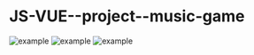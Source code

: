 # JS-VUE--project--music-game
![example](https://github.com/liti1731/Images/blob/master/js-group-project-image/1.png)
![example](https://github.com/liti1731/Images/blob/master/js-group-project-image/2.png)
![example](https://github.com/liti1731/Images/blob/master/js-group-project-image/3.png)
